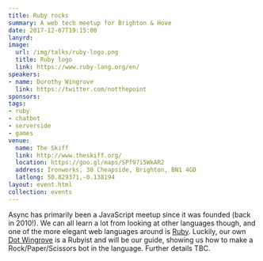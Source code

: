 ```yaml
---
title: Ruby rocks
summary: A web tech meetup for Brighton & Hove
date: 2017-12-07T19:15:00
lanyrd: 
image:
  url: /img/talks/ruby-logo.png
  title: Ruby logo
  link: https://www.ruby-lang.org/en/
speakers:
- name: Dorothy Wingrove
  link: https://twitter.com/notthepoint
sponsors:
tags:
- ruby
- chatbot
- serverside
- games
venue:
  name: The Skiff
  link: http://www.theskiff.org/
  location: https://goo.gl/maps/SPf97i5WkAR2
  address: Ironworks, 30 Cheapside, Brighton, BN1 4GD
  latlong: 50.829371,-0.138194
layout: event.html
collection: events
---
```


Async has primarily been a JavaScript meetup since it was founded (back in 2010!). We can all learn a lot from looking at other languages though, and one of the more elegant web languages around is [Ruby](https://www.ruby-lang.org/en/). Luckily, our own [Dot Wingrove](https://twitter.com/notthepoint) is a Rubyist and will be our guide, showing us how to make a Rock/Paper/Scissors bot in the language. Further details TBC.
